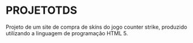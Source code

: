# PROJETOTDS
Projeto de um site de compra de skins do jogo counter strike, produzido utilizando a linguagem de programação HTML 5.
